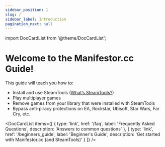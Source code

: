 ```yaml
---
sidebar_position: 1
slug: /
sidebar_label: Introduction
pagination_next: null
---
```


import DocCardList from '@theme/DocCardList';

# Welcome to the Manifestor.cc Guide!

This guide will teach you how to:

- Install and use SteamTools ([What’s SteamTools?](/faq#whats-steamtools))
- Play multiplayer games
- Remove games from your library that were installed with SteamTools
- Bypass anti-piracy protections on EA, Rockstar, Ubisoft, Star Wars, Far Cry, etc.

<DocCardList items={[
  {
    type: 'link',
    href: '/faq',
    label: 'Frequently Asked Questions',
    description: 'Answers to common questions'
  },
  {
    type: 'link', 
    href: '/beginners_guide',
    label: 'Beginner\'s Guide',
    description: 'Get started with Manifestor.cc (and SteamTools)'
  }
]} />